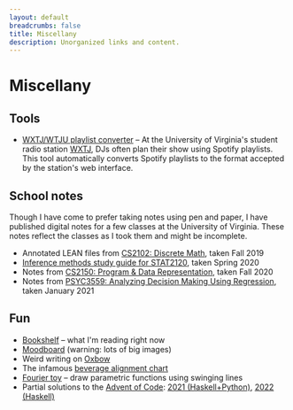 ```yaml
---
layout: default
breadcrumbs: false
title: Miscellany
description: Unorganized links and content.
---
```


# Miscellany

## Tools
- [WXTJ/WTJU playlist converter](https://www.kerrigan.dev/wxtj-converter/) &ndash;
  At the University of Virginia's student radio station [WXTJ](https://www.wxtj.fm/), DJs often plan their show using Spotify playlists.
  This tool automatically converts Spotify playlists to the format accepted by the station's web interface.

## School notes
Though I have come to prefer taking notes using pen and paper, I have published digital notes for a few classes at the University of Virginia.
These notes reflect the classes as I took them and might be incomplete.

- Annotated LEAN files from [CS2102: Discrete Math](https://github.com/joek13/cs2102-notes), taken Fall 2019
- [Inference methods study guide for STAT2120](https://www.kerrigan.dev/uva-stat2120-inference-methods/), taken Spring 2020
- Notes from [CS2150: Program & Data Representation](https://github.com/joek13/cs2150-notes), taken Fall 2020
- Notes from [PSYC3559: Analyzing Decision Making Using Regression](https://github.com/joek13/psyc3559), taken January 2021

## Fun

- [Bookshelf](/misc/bookshelf) &ndash; what I'm reading right now
- [Moodboard](/mood) (warning: lots of big images)
- Weird writing on [Oxbow](https://0xb0.cc)
- The infamous [beverage alignment chart](/bev.png)
- [Fourier toy](https://www.kerrigan.dev/fourier-toy/) &ndash; draw parametric functions using swinging lines
- Partial solutions to the [Advent of Code](https://adventofcode.com/): [2021 (Haskell+Python)](https://github.com/joek13/advent-of-code-2021/), [2022 (Haskell)](https://github.com/joek13/advent-of-code-2022/)
